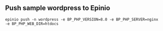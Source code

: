 ## Push sample wordpress to Epinio
`epinio push -n wordpress -e BP_PHP_VERSION=8.0 -e BP_PHP_SERVER=nginx -e BP_PHP_WEB_DIR=htdocs`